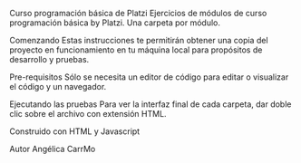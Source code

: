 Curso programación básica de Platzi
Ejercicios de módulos de curso programación básica by Platzi. Una carpeta por módulo.

Comenzando 
Estas instrucciones te permitirán obtener una copia del proyecto en funcionamiento en tu máquina local para propósitos de desarrollo y pruebas.

Pre-requisitos 
Sólo se necesita un editor de código para editar o visualizar el código y un navegador.

Ejecutando las pruebas
Para ver la interfaz final de cada carpeta, dar doble clic sobre el archivo con extensión HTML. 

Construido con HTML y Javascript

Autor
Angélica CarrMo 

